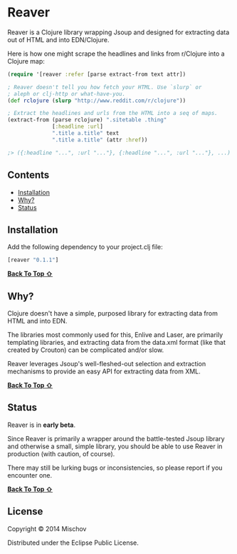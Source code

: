# Reaver

Reaver is a Clojure library wrapping Jsoup and designed for extracting data out of HTML and into EDN/Clojure.

Here is how one might scrape the headlines and links from r/Clojure into a Clojure map:

```Clojure
(require '[reaver :refer [parse extract-from text attr])

; Reaver doesn't tell you how fetch your HTML. Use `slurp` or
; aleph or clj-http or what-have-you.
(def rclojure (slurp "http://www.reddit.com/r/clojure"))

; Extract the headlines and urls from the HTML into a seq of maps.
(extract-from (parse rclojure) ".sitetable .thing"
              [:headline :url]
              ".title a.title" text
              ".title a.title" (attr :href))

;> ({:headline "...", :url "..."}, {:headline "...", :url "..."}, ...)
```

## Contents

- [Installation](#installation)
- [Why?](#why)
- [Status](#status)


## Installation

Add the following dependency to your project.clj file:

```clojure
[reaver "0.1.1"]
```
[**Back To Top ⇧**](#contents)


## Why?

Clojure doesn't have a simple, purposed library for extracting data from HTML and into EDN.

The libraries most commonly used for this, Enlive and Laser, are primarily templating libraries, and extracting data from the data.xml format (like that created by Crouton) can be complicated and/or slow.

Reaver leverages Jsoup's well-fleshed-out selection and extraction mechanisms to provide an easy API for extracting data from XML. 

[**Back To Top ⇧**](#contents)

## Status

Reaver is in **early beta**.

Since Reaver is primarily a wrapper around the battle-tested Jsoup library and otherwise a small, simple library, you should be able to use Reaver in production (with caution, of course).

There may still be lurking bugs or inconsistencies, so please report if you encounter one.

[**Back To Top ⇧**](#contents)

## License

Copyright © 2014 Mischov

Distributed under the Eclipse Public License.
